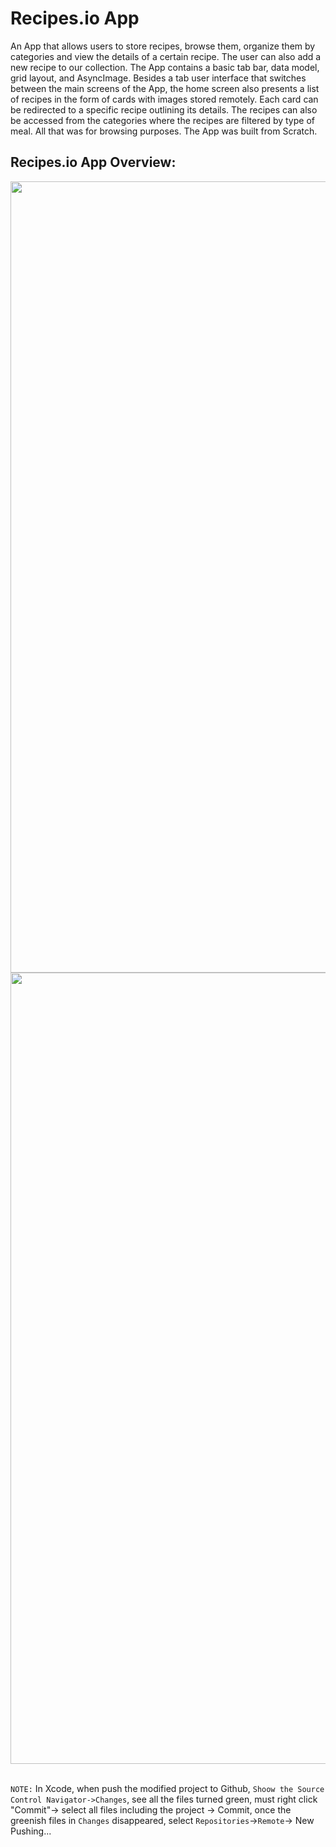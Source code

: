 # Recipes.io App
An App that allows users to store recipes, browse them, organize them by categories and view the details of a certain recipe. The user can also add a new recipe to our collection. The App contains a basic tab bar, data model, grid layout, and AsyncImage. Besides a tab user interface that switches between the main screens of the App, the home screen also presents a list of recipes in the form of cards with images stored remotely. Each card can be redirected to a specific recipe outlining its details. The recipes can also be accessed from the categories where the recipes are filtered by type of meal. All that was for browsing purposes. The App was built from Scratch.
## Recipes.io App Overview:
<div>
  <img src ="https://github.com/KrystalZhang612/Recipes.io-App/blob/main/Recipe.io%20App%20overview-1.png" width = "585" height = "1266"/> 
  <img src = "https://github.com/KrystalZhang612/Recipes.io-App/blob/main/Recipe.io%20App%20overview-2.png" width = "585" height = "1266"/> 
</div> 
<br/> 

`NOTE:` In Xcode, when push the modified project to Github, `Shoow the Source Control Navigator->Changes`, see all the files turned green, must right click "Commit"-> select all files including the project -> Commit, once the greenish files in `Changes` disappeared, select `Repositories`->`Remote`-> New Pushing... 
